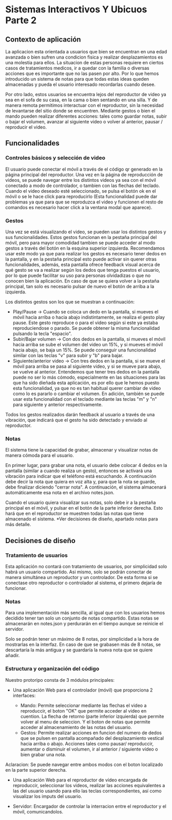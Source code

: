 # Sistemas Interactivos Y Ubicuos Parte 2

## Contexto de aplicación

La aplicacion esta orientada a usuarios que bien se encuentran en una edad avanzada o bien sufren una condicion fisica  y realizar desplazamientos es una molestia para ellos. La situacion de estas personas requiere en ciertos casos de tratamientos medicos, ir a quedar con la familia o diversas acciones que es importante que no las pasen por alto. Por lo que hemos introducido un sistema de notas para que todas estas ideas queden almacenadas y pueda el usuario interesado recordarlas cuando desee.  

Por otro lado, estos usuarios se encuentra lejos del reproductor de video ya sea en el sofa de su casa, en la cama o bien sentando en una silla. Y de manera remota permitimos interactuar con el reproductor, sin la necesidad de levantarse del sitio donde se encuentren. Mediante gestos o bien el mando pueden realizar diferentes acciones: tales como guardar notas, subir o bajar el volumen, avanzar al siguiente video o volver al anterior, pausar / reproducir el video.



## Funcionalidades

### Controles básicos y selección de video
El usuario puede conectar el móvil a través de el código qr generado en la página principal del reproductor.
Una vez en la página de reproducción de videos, se puede navegar entre los distintos videos ya sea con el móvil conectado a modo de controlador, o tambien con las flechas del teclado.
Cuando el video deseado esté seleccionado, se pulsa el botón ok en el móvil o se le hace click para reproducirlo (Esta funcionalidad puede dar problemas ya que para que se reproduzca el video y funcionen el resto de comandos es necesario hacer click a la ventana modal que aparece).


### Gestos
Una vez se está visualizando el video, se pueden usar los distintos gestos y sus funcionalidades. Estos gestos funcionan en la pestaña principal del móvil, pero para mayor comodidad tambien se puede acceder al modo gestos a través del botón en la esquina superior izquierda. 
Recomendamos usar este modo ya que para realizar los gestos es necesario tener dedos en la pantalla, y en la pestaña principal esto puede activar sin querer otras funcionalidades, además, esta pantalla ofrece feedback visual acerca de qué gesto se va a realizar según los dedos que tenga puestos el usuario, por lo que puede facilitar su uso para personas olvidadizas o que no conocen bien la aplicación.
En caso de que se quiera volver a la pestaña principal, tan solo es necesario pulsar de nuevo el botón de arriba a la izquierda.


 Los distintos gestos son los que se muestran a continuación:
 * Play/Pause -> Cuando se coloca un dedo en la pantalla, si mueves el móvil hacia arriba o hacia abajo indistintamente, se realiza el gesto play pause. Este gesto reproduce o para el video según si este ya estaba reproduciendose o parado. Se puede obtener la misma funcionalidad pulsando la tecla "espacio".
 * Subir/Bajar volumen -> Con dos dedos en la pantalla, si mueves el móvil hacia arriba se sube el volumen del video un 15%, y si mueves el móvil hacia abajo, se baja un 15%. Se puede conseguir una funcionalidad similar con las teclas "v" para subir y "b" para bajar. 
 * Siguiente/anterior video -> Con tres dedos en la pantalla, si se mueve el móvil para arriba se pasa al siguiente video, y si se mueve para abajo, se vuelve al anterior. Entendemos que tener tres dedos en la pantalla puede no ser lo más cómodo, especialmente en las situaciones para las que ha sido dieñada esta aplicación, es por ello que le hemos puesto esta funcionalidad, ya que no es tan habitual querer cambiar de video como lo es pararlo o cambiar el volumen. En adición, también se puede usar esta funcionalidad con el teclado mediante las teclas "m" y "n" para siguiente y anterior respectivamente.

 Todos los gestos realizados darán feedback al usuario a través de una vibración, que indicará que el gesto ha sido detectado y enviado al reproductor.
 ### Notas
El sistema tiene la capacidad de grabar, almacenar y visualizar notas de manera cómoda para el usuario.


En primer lugar, para grabar una nota, el usuario debe colocar 4 dedos en la pantalla (similar a cuando realiza un gesto), entonces se activará una vibración para indicar que el teléfono está escuchando. A continuación debe decir la nota que quiera en voz alta y, para que la nota se guarde, debe finalizar diciendo "cerrar nota". A continuación, el sistema almacenará automáticamente esa nota en el archivo notes.json.


Cuando el usuario quiera visualizar sus notas, solo debe ir a la pestaña principal en el móvil, y pulsar en el botón de la parte inferior derecha. Esto hará que en el reproductor se muestren todas las notas que tiene almacenado el sistema. *Ver decisiones de diseño, apartado notas para más detalle.


## Decisiones de diseño

### Tratamiento de usuarios
Esta aplicación no contará con tratamiento de usuarios, por simplicidad solo habrá un usuario compartido. Asi mismo, solo se podrán conectar de manera simultánea un reproductor y un controlador. De esta forma si se conectase otro reproductor o controlador al sistema, el primero dejaría de funcionar.

### Notas
Para una implementación más sencilla, al igual que con los usuarios hemos decidido tener tan solo un conjunto de notas compartido. Estas notas se almacenarán en notes.json y perdurarán en el tiempo aunque se reinicie el servidor.

Solo se podrán tener un máximo de 8 notas, por simplicidad a la hora de mostrarlas en la interfaz. En caso de que se grabasen más de 8 notas, se descartaría la más antigua y se guardaría la nueva nota que se quiere añadir.

### Estructura y organización del código
Nuestro protoripo consta de 3 módulos principales:
 - Una aplicación Web para el controlador (móvil) que proporciona 2 interfaces: 
 
   * Mando: Permite seleccionar mediante las flechas el video a reproduccir, el boton "OK" que permite acceder al video en  cuention. La flecha de retorno (parte inferior izquierda) que permite volver al menu de seleccion. Y el boton de notas que permite acceder al almacenamiento de las notas del usuario.
   * Gestos: Permite realizar acciones en funcion del numero de dedos que se pulsen en pantalla acompañado del desplazamiento vestical hacia arriba o abajo. Acciones tales como pausar/ reproduccir, aumentar o disminuir el volumen, ir al anterior / siguiente vídeo o bien grabar una nota.
   
Aclaracion: Se puede navegar entre ambos modos con el boton localizado en la parte superior derecha.
 
- Una aplicación Web para el reproductor de vídeo encargada de reproduccir, seleccionar los videos, realizar las acciones equivalentes a las del usuario usando para ello las teclas correspondientes, así como visualizar los imputs del usuario.

- Servidor: Encargador de controlar la interracion entre el reproductor y el móvil, comunicandolos.
 